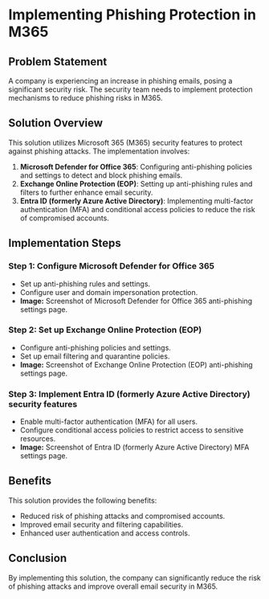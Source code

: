 # Implementing Phishing Protection in M365

## Problem Statement
A company is experiencing an increase in phishing emails, posing a significant security risk. The security team needs to implement protection mechanisms to reduce phishing risks in M365.

## Solution Overview
This solution utilizes Microsoft 365 (M365) security features to protect against phishing attacks. The implementation involves:

1. **Microsoft Defender for Office 365**: Configuring anti-phishing policies and settings to detect and block phishing emails.
2. **Exchange Online Protection (EOP)**: Setting up anti-phishing rules and filters to further enhance email security.
3. **Entra ID (formerly Azure Active Directory)**: Implementing multi-factor authentication (MFA) and conditional access policies to reduce the risk of compromised accounts.

## Implementation Steps
### Step 1: Configure Microsoft Defender for Office 365
* Set up anti-phishing rules and settings.
* Configure user and domain impersonation protection.
* **Image:** Screenshot of Microsoft Defender for Office 365 anti-phishing settings page.

### Step 2: Set up Exchange Online Protection (EOP)
* Configure anti-phishing policies and settings.
* Set up email filtering and quarantine policies.
* **Image:** Screenshot of Exchange Online Protection (EOP) anti-phishing settings page.

### Step 3: Implement Entra ID (formerly Azure Active Directory) security features
* Enable multi-factor authentication (MFA) for all users.
* Configure conditional access policies to restrict access to sensitive resources.
* **Image:** Screenshot of Entra ID (formerly Azure Active Directory) MFA settings page.

## Benefits
This solution provides the following benefits:

* Reduced risk of phishing attacks and compromised accounts.
* Improved email security and filtering capabilities.
* Enhanced user authentication and access controls.

## Conclusion
By implementing this solution, the company can significantly reduce the risk of phishing attacks and improve overall email security in M365.
